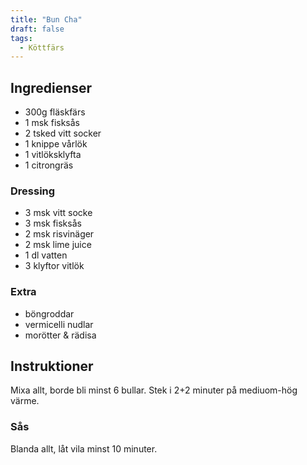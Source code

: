 ```yaml
---
title: "Bun Cha"  
draft: false
tags:
  - Köttfärs
---
```


## Ingredienser
- 300g fläskfärs
- 1 msk fisksås
- 2 tsked vitt socker
- 1 knippe vårlök
- 1 vitlöksklyfta
- 1 citrongräs

### Dressing
- 3 msk vitt socke
- 3 msk fisksås
- 2 msk risvinäger
- 2 msk lime juice
- 1 dl vatten 
- 3 klyftor vitlök

### Extra
- böngroddar
- vermicelli nudlar
- morötter & rädisa 

## Instruktioner
Mixa allt, borde bli minst 6 bullar. Stek i 2+2 minuter på mediuom-hög värme.

### Sås
Blanda allt, låt vila minst 10 minuter.

